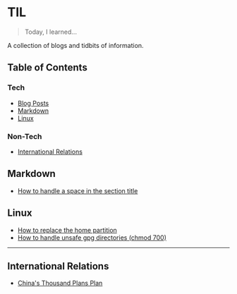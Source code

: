 # TIL
> Today, I learned...

A collection of blogs and tidbits of information.

## Table of Contents
### Tech
- [Blog Posts](blogs/blogs.md)
- [Markdown](#markdown)
- [Linux](#linux)

### Non-Tech
- [International Relations](#international-relations)




## Markdown
- [How to handle a space in the section title](markdown/how-to-handle-space.md)


## Linux
- [How to replace the home partition](linux/how-to-replace-home.md)
- [How to handle unsafe gpg directories (chmod 700)](linux/unsafe-gpg-dir.md)

---

## International Relations
- [China's Thousand Plans Plan](international-relations/china-thousand-talents-plan.md)
